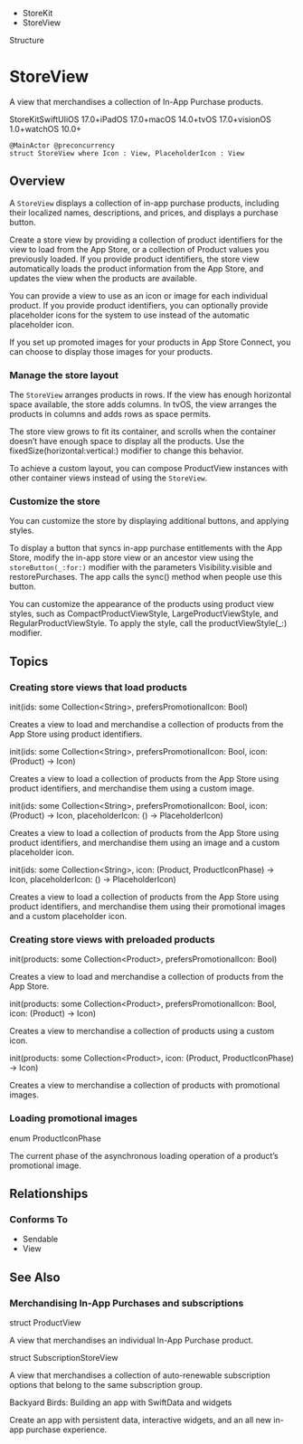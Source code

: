 

- StoreKit
-  StoreView 

Structure

# StoreView

A view that merchandises a collection of In-App Purchase products.

StoreKitSwiftUIiOS 17.0+iPadOS 17.0+macOS 14.0+tvOS 17.0+visionOS 1.0+watchOS 10.0+

``` source
@MainActor @preconcurrency
struct StoreView where Icon : View, PlaceholderIcon : View
```

## Overview

A `StoreView` displays a collection of in-app purchase products, including their localized names, descriptions, and prices, and displays a purchase button.

Create a store view by providing a collection of product identifiers for the view to load from the App Store, or a collection of Product values you previously loaded. If you provide product identifiers, the store view automatically loads the product information from the App Store, and updates the view when the products are available.

You can provide a view to use as an icon or image for each individual product. If you provide product identifiers, you can optionally provide placeholder icons for the system to use instead of the automatic placeholder icon.

If you set up promoted images for your products in App Store Connect, you can choose to display those images for your products.

### Manage the store layout

The `StoreView` arranges products in rows. If the view has enough horizontal space available, the store adds columns. In tvOS, the view arranges the products in columns and adds rows as space permits.

The store view grows to fit its container, and scrolls when the container doesn’t have enough space to display all the products. Use the fixedSize(horizontal:vertical:) modifier to change this behavior.

To achieve a custom layout, you can compose ProductView instances with other container views instead of using the `StoreView`.

### Customize the store

You can customize the store by displaying additional buttons, and applying styles.

To display a button that syncs in-app purchase entitlements with the App Store, modify the in-app store view or an ancestor view using the `storeButton(_:for:)` modifier with the parameters Visibility.visible and restorePurchases. The app calls the sync() method when people use this button.

You can customize the appearance of the products using product view styles, such as CompactProductViewStyle, LargeProductViewStyle, and RegularProductViewStyle. To apply the style, call the productViewStyle(_:) modifier.

## Topics

### Creating store views that load products

init(ids: some Collection&lt;String>, prefersPromotionalIcon: Bool)

Creates a view to load and merchandise a collection of products from the App Store using product identifiers.

init(ids: some Collection&lt;String>, prefersPromotionalIcon: Bool, icon: (Product) -> Icon)

Creates a view to load a collection of products from the App Store using product identifiers, and merchandise them using a custom image.

init(ids: some Collection&lt;String>, prefersPromotionalIcon: Bool, icon: (Product) -> Icon, placeholderIcon: () -> PlaceholderIcon)

Creates a view to load a collection of products from the App Store using product identifiers, and merchandise them using an image and a custom placeholder icon.

init(ids: some Collection&lt;String>, icon: (Product, ProductIconPhase) -> Icon, placeholderIcon: () -> PlaceholderIcon)

Creates a view to load a collection of products from the App Store using product identifiers, and merchandise them using their promotional images and a custom placeholder icon.

### Creating store views with preloaded products

init(products: some Collection&lt;Product>, prefersPromotionalIcon: Bool)

Creates a view to load and merchandise a collection of products from the App Store.

init(products: some Collection&lt;Product>, prefersPromotionalIcon: Bool, icon: (Product) -> Icon)

Creates a view to merchandise a collection of products using a custom icon.

init(products: some Collection&lt;Product>, icon: (Product, ProductIconPhase) -> Icon)

Creates a view to merchandise a collection of products with promotional images.

### Loading promotional images

enum ProductIconPhase

The current phase of the asynchronous loading operation of a product’s promotional image.

## Relationships

### Conforms To

- Sendable
- View

## See Also

### Merchandising In-App Purchases and subscriptions

struct ProductView

A view that merchandises an individual In-App Purchase product.

struct SubscriptionStoreView

A view that merchandises a collection of auto-renewable subscription options that belong to the same subscription group.

Backyard Birds: Building an app with SwiftData and widgets

Create an app with persistent data, interactive widgets, and an all new in-app purchase experience.

